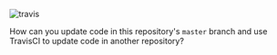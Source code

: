 ![travis](https://travis-ci.org/mapsam/travis-sync-test.svg?branch=master)

How can you update code in this repository's `master` branch and use TravisCI to update code in another repository?